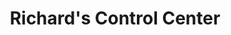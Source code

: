 ---
title: "Richard's Control Center"
url: /san-isidro/richards-control-center/
shop: reparación de automóviles
---